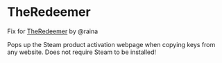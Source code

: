# TheRedeemer
Fix for [TheRedeemer](https://greasyfork.org/bg/scripts/10620-the-redeemer) by @raina

Pops up the Steam product activation webpage when copying keys from any website. 
Does not require Steam to be installed!
